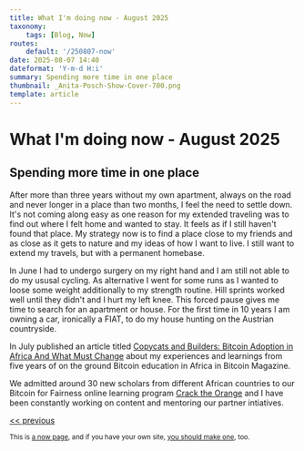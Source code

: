 ```yaml
---
title: What I'm doing now - August 2025
taxonomy:
    tags: [Blog, Now]
routes:
    default: '/250807-now'
date: 2025-08-07 14:40
dateformat: 'Y-m-d H:i'
summary: Spending more time in one place
thumbnail: _Anita-Posch-Show-Cover-700.png
template: article
---
```


# What I'm doing now - August 2025

## Spending more time in one place 

After more than three years without my own apartment, always on the road and never longer in a place than two months, I feel the need to settle down. It's not coming along easy as one reason for my extended traveling was to find out where I felt home and wanted to stay. It feels as if I still haven't found that place. My strategy now is to find a place close to my friends and as close as it gets to nature and my ideas of how I want to live. I still want to extend my travels, but with a permanent homebase.

In June I had to undergo surgery on my right hand and I am still not able to do my ususal cycling. As alternative I went for some runs as I wanted to loose some weight additionally to my strength routine. Hill sprints worked well until they didn't and I hurt my left knee. This forced pause gives me time to search for an apartment or house. For the first time in 10 years I am owning a car, ironically a FIAT, to do my house hunting on the Austrian countryside. 

In July published an article titled [Copycats and Builders: Bitcoin Adoption in Africa And What Must Change](https://bitcoinmagazine.com/culture/africa-real-challenge-bitcoin-adoption) about my experiences and learnings from five years of on the ground Bitcoin education in Africa in Bitcoin Magazine.

We admitted around 30 new scholars from different African countries to our Bitcoin for Fairness online learning program [Crack the Orange](https://my.cracktheorange.com/scholarship) and I have been constantly working on content and mentoring our partner intiatives.

[<< previous](/250506-now)

<small>This is [a now page](https://nownownow.com/about), and if you have your own site, [you should make one](https://nownownow.com/about), too.</small>